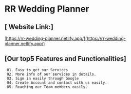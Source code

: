 # RR Wedding Planner

## [ Website Link:]
[https://rr-wedding-planner.netlify.app/](https://rr-wedding-planner.netlify.app/)


## [Our top5 Features and Functionalities]

     01. Easy to get our Services
     02. More info of our services in details.
     03. Sign in easily through Google
     04. Create Account and contact with us easily.
     05. Reaching our Team members easily.
